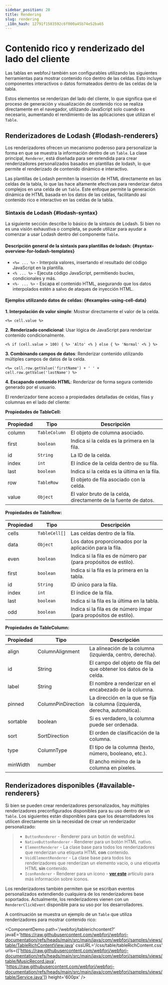 ```yaml
---
sidebar_position: 20
title: Rendering
slug: rendering
_i18n_hash: 12791f1583592c6f000a45b74e52ba65
---
```

# Contenido rico y renderizado del lado del cliente

Las tablas en webforJ también son configurables utilizando las siguientes herramientas para mostrar contenido rico dentro de las celdas. Esto incluye componentes interactivos o datos formateados dentro de las celdas de la tabla.

Estos elementos se renderizan del lado del cliente, lo que significa que el proceso de generación y visualización de contenido rico se realiza directamente en el navegador, utilizando JavaScript solo cuando es necesario, aumentando el rendimiento de las aplicaciones que utilizan el `Table`.

## Renderizadores de Lodash {#lodash-renderers}

Los renderizadores ofrecen un mecanismo poderoso para personalizar la forma en que se muestra la información dentro de un `Table`. La clase principal, `Renderer`, está diseñada para ser extendida para crear renderizadores personalizados basados en plantillas de lodash, lo que permite el renderizado de contenido dinámico e interactivo.

Las plantillas de Lodash permiten la inserción de HTML directamente en las celdas de la tabla, lo que las hace altamente efectivas para renderizar datos complejos en una celda de un `Table`. Este enfoque permite la generación dinámica de HTML basada en los datos de las celdas, facilitando así contenido rico e interactivo en las celdas de la tabla.

### Sintaxis de Lodash {#lodash-syntax}

La siguiente sección describe lo básico de la sintaxis de Lodash. Si bien no es una visión exhaustiva o completa, se puede utilizar para ayudar a comenzar a usar Lodash dentro del componente `Table`.

#### Descripción general de la sintaxis para plantillas de lodash: {#syntax-overview-for-lodash-templates}

- `<%= ... %>` - Interpola valores, insertando el resultado del código JavaScript en la plantilla.
- `<% ... %>` - Ejecuta código JavaScript, permitiendo bucles, condicionales y más.
- `<%- ... %>` - Escapa el contenido HTML, asegurando que los datos interpolados estén a salvo de ataques de inyección HTML.

#### Ejemplos utilizando datos de celdas: {#examples-using-cell-data}

**1. Interpolación de valor simple**: Mostrar directamente el valor de la celda.

`<%= cell.value %>`

**2. Renderizado condicional**: Usar lógica de JavaScript para renderizar contenido condicionalmente.

`<% if (cell.value > 100) { %> 'Alto' <% } else { %> 'Normal' <% } %>`

**3. Combinando campos de datos**: Renderizar contenido utilizando múltiples campos de datos de la celda.

`<%= cell.row.getValue('firstName') + ' ' + cell.row.getValue('lastName') %>`

**4. Escapando contenido HTML**: Renderizar de forma segura contenido generado por el usuario.

El renderizador tiene acceso a propiedades detalladas de celdas, filas y columnas en el lado del cliente:

**Propiedades de TableCell:**

|Propiedad	|Tipo	|Descripción|
|-|-|-|
|column|`TableColumn`|El objeto de columna asociado.|
|first|`boolean`|Indica si la celda es la primera en la fila.|
|id|`String`|La ID de la celda.|
|index|`int`|El índice de la celda dentro de su fila.|
|last|`boolean`|Indica si la celda es la última en la fila.|
|row|`TableRow`|El objeto de fila asociado con la celda.|
|value|`Object`|El valor bruto de la celda, directamente de la fuente de datos.|

**Propiedades de TableRow:**

|Propiedad|Tipo|Descripción|
|-|-|-|
|cells|`TableCell[]`|Las celdas dentro de la fila.|
|data|`Object`|Los datos proporcionados por la aplicación para la fila.|
|even|`boolean`|Indica si la fila es de número par (para propósitos de estilo).|
|first|`boolean`|Indica si la fila es la primera en la tabla.|
|id|`String`|ID único para la fila.|
|index|`int`|El índice de la fila.|
|last|`boolean`|Indica si la fila es la última en la tabla.|
|odd|`boolean`|Indica si la fila es de número impar (para propósitos de estilo).|

**Propiedades de TableColumn:**

|Propiedad	|Tipo	|Descripción|
|-|-|-|
|align|ColumnAlignment|La alineación de la columna (izquierda, centro, derecha).|
|id|String|El campo del objeto de fila del que obtener los datos de la celda.|
|label|String|El nombre a renderizar en el encabezado de la columna.|
|pinned|ColumnPinDirection|La dirección en la que se fija la columna (izquierda, derecha, automática).|
|sortable|boolean|Si es verdadero, la columna puede ser ordenada.|
|sort|SortDirection|El orden de clasificación de la columna.|
|type|ColumnType|El tipo de la columna (texto, número, booleano, etc.).|
|minWidth|number|El ancho mínimo de la columna en píxeles.|

## Renderizadores disponibles {#available-renderers}

Si bien se pueden crear renderizadores personalizados, hay múltiples renderizadores preconfigurados disponibles para su uso dentro de un `Table`. Los siguientes están disponibles para que los desarrolladores los utilicen directamente sin la necesidad de crear un renderizador personalizado:

>- `ButtonRenderer` - Renderer para un botón de webforJ.
>- `NativeButtonRenderer` - Renderer para un botón HTML nativo.
>- `ElementRenderer` - La clase base para todos los renderizadores que renderizan una etiqueta HTML **con** contenido.
>- `VoidElementRenderer` - La clase base para todos los renderizadores que renderizan un elemento vacío, o una etiqueta HTML **sin** contenido.
>- `IconRenderer` - Renderer para un ícono - **[ver este](../../components/icon)** artículo para más información sobre íconos.

Los renderizadores también permiten que se escriban eventos personalizados extendiendo cualquiera de los renderizadores base soportados. Actualmente, los renderizadores vienen con un `RendererClickEvent` disponible para su uso por los desarrolladores.

A continuación se muestra un ejemplo de un `Table` que utiliza renderizadores para mostrar contenido rico:

<ComponentDemo 
path='/webforj/tablerichcontent?' 
javaE='https://raw.githubusercontent.com/webforj/webforj-documentation/refs/heads/main/src/main/java/com/webforj/samples/views/table/TableRichContentView.java'
cssURL='/css/table/tableRichContent.css'
urls={['https://raw.githubusercontent.com/webforj/webforj-documentation/refs/heads/main/src/main/java/com/webforj/samples/views/table/MusicRecord.java', 
'https://raw.githubusercontent.com/webforj/webforj-documentation/refs/heads/main/src/main/java/com/webforj/samples/views/table/Service.java']}
height='600px'
/>
